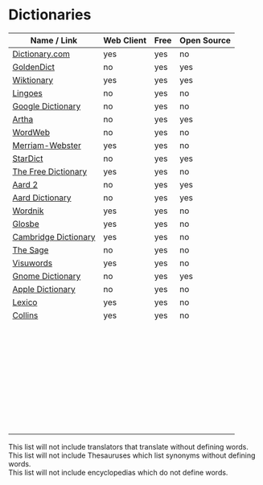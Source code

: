 # Dictionaries

| Name / Link                                                                                                                | Web Client | Free | Open Source |
| -------------------------------------------------------------------------------------------------------------------------- | ---------- | ---- | ----------- |
| [Dictionary.com](https://www.dictionary.com/)                                                                              | yes        | yes  | no          |
| [GoldenDict](http://goldendict.org/)                                                                                       | no         | yes  | yes         |
| [Wiktionary](https://www.wiktionary.org/)                                                                                  | yes        | yes  | yes         |
| [Lingoes](http://www.lingoes.net/en/index.html)                                                                            | no         | yes  | no          |
| [Google Dictionary](https://chrome.google.com/webstore/detail/google-dictionary-by-goog/mgijmajocgfcbeboacabfgobmjgjcoja/) | no         | yes  | no          |
| [Artha](https://sourceforge.net/projects/artha/)                                                                           | no         | yes  | yes         |
| [WordWeb](https://wordweb.info/)                                                                                           | no         | yes  | no          |
| [Merriam-Webster](https://www.merriam-webster.com/)                                                                        | yes        | yes  | no          |
| [StarDict](http://stardict-4.sourceforge.net/)                                                                             | no         | yes  | yes         |
| [The Free Dictionary](http://www.thefreedictionary.com/)                                                                   | yes        | yes  | no          |
| [Aard 2](http://aarddict.org/)                                                                                             | no         | yes  | yes         |
| [Aard Dictionary](http://aarddict.org/1/)                                                                                  | no         | yes  | yes         |
| [Wordnik](https://www.wordnik.com/)                                                                                        | yes        | yes  | no          |
| [Glosbe](https://glosbe.com/)                                                                                              | yes        | yes  | no          |
| [Cambridge Dictionary](https://dictionary.cambridge.org/)                                                                  | yes        | yes  | no          |
| [The Sage](https://www.sequencepublishing.com/1/thesage/thesage.html)                                                      | no         | yes  | no          |
| [Visuwords](https://visuwords.com/)                                                                                        | yes        | yes  | no          |
| [Gnome Dictionary](https://gitlab.gnome.org/GNOME/gnome-dictionary/)                                                       | no         | yes  | yes         |
| [Apple Dictionary](https://support.apple.com/en-us/HT2496)                                                                 | no         | yes  | no          |
| [Lexico](https://www.lexico.com/)                                                                                          | yes        | yes  | no          |
| [Collins](https://www.collinsdictionary.com/)                                                                              | yes        | yes  | no          |
| []() |  |  |  |
| []() |  |  |  |
| []() |  |  |  |
| []() |  |  |  |
| []() |  |  |  |
| []() |  |  |  |
| []() |  |  |  |
| []() |  |  |  |
| []() |  |  |  |
| []() |  |  |  |
| []() |  |  |  |
| []() |  |  |  |
| []() |  |  |  |
| []() |  |  |  |
| []() |  |  |  |
| []() |  |  |  |
| []() |  |  |  |
| []() |  |  |  |
| []() |  |  |  |
| []() |  |  |  |
| []() |  |  |  |
| []() |  |  |  |
| []() |  |  |  |
| []() |  |  |  |
| []() |  |  |  |
| []() |  |  |  |
| []() |  |  |  |
| []() |  |  |  |
| []() |  |  |  |
| []() |  |  |  |
| []() |  |  |  |
| []() |  |  |  |
| []() |  |  |  |
| []() |  |  |  |
| []() |  |  |  |
| []() |  |  |  |
| []() |  |  |  |

This list will not include translators that translate without defining words.  
This list will not include Thesauruses which list synonyms without defining words.  
This list will not include encyclopedias which do not define words.

